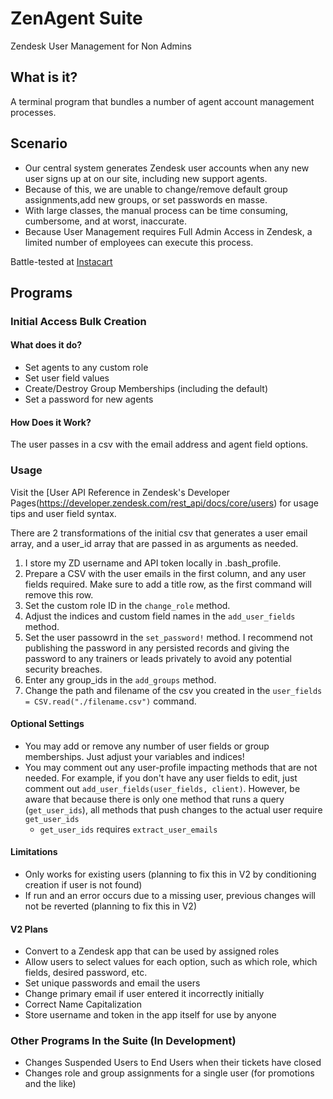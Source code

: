 # ZenAgent Suite
Zendesk User Management for Non Admins

## What is it?
A terminal program that bundles a number of agent account management processes.

## Scenario

+ Our central system generates Zendesk user accounts when any new user signs up at on our site, including new support agents.
+ Because of this, we are unable to change/remove default group assignments,add new groups, or set passwords en masse.
+ With large classes, the manual process can be time consuming, cumbersome, and at worst, inaccurate.
+ Because User Management requires Full Admin Access in Zendesk, a limited number of employees can execute this process.

Battle-tested at [Instacart](https://www.instacart.com/opensource)

## Programs

### Initial Access Bulk Creation

#### What does it do? 
+ Set agents to any custom role
+ Set user field values
+ Create/Destroy Group Memberships (including the default)
+ Set a password for new agents

#### How Does it Work?

The user passes in a csv with the email address and agent field options.

### Usage

Visit the [User API Reference in Zendesk's Developer Pages(https://developer.zendesk.com/rest_api/docs/core/users) for usage tips and user field syntax.

There are 2 transformations of the initial csv that generates a user email array, and a user_id array that are passed in as arguments as needed.

1. I store my ZD username and API token locally in .bash_profile. 
2. Prepare a CSV with the user emails in the first column, and any user fields required. Make sure to add a title row, as the first command will remove this row. 
2. Set the custom role ID in the `change_role` method.
3. Adjust the indices and custom field names in the `add_user_fields` method.
4. Set the user passowrd in the `set_password!` method. I recommend not publishing the password in any persisted records and giving the password to any trainers or leads privately to avoid any potential security breaches.
5. Enter any group_ids in the `add_groups` method.
6. Change the path and filename of the csv you created in the `user_fields = CSV.read("./filename.csv")` command.

#### Optional Settings
+ You may add or remove any number of user fields or group memberships. Just adjust your variables and indices!
+ You may comment out any user-profile impacting methods that are not needed. For example, if you don't have any user fields to edit, just comment out `add_user_fields(user_fields, client)`. However, be aware that because there is only one method that runs a query (`get_user_ids`), all methods that push changes to the actual user require `get_user_ids`
    * `get_user_ids` requires `extract_user_emails`


#### Limitations
+ Only works for existing users (planning to fix this in V2 by conditioning creation if user is not found)
+ If run and an error occurs due to a missing user, previous changes will not be reverted (planning to fix this in V2)

#### V2 Plans
+ Convert to a Zendesk app that can be used by assigned roles
+ Allow users to select values for each option, such as which role, which fields, desired password, etc.
+ Set unique passwords and email the users
+ Change primary email if user entered it incorrectly initially
+ Correct Name Capitalization
+ Store username and token in the app itself for use by anyone

### Other Programs In the Suite (In Development)
+ Changes Suspended Users to End Users when their tickets have closed
+ Changes role and group assignments for a single user (for promotions and the like)




